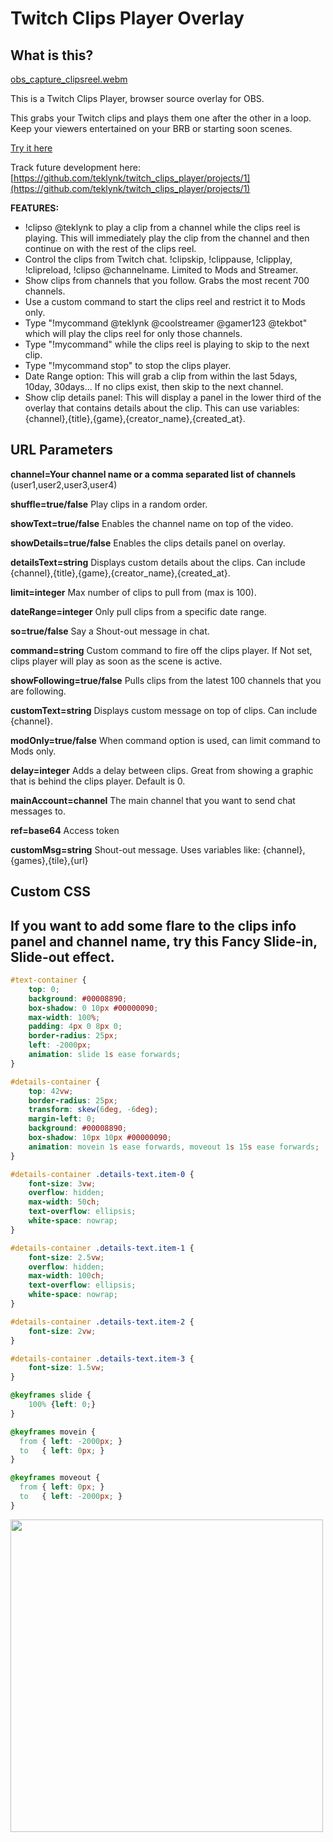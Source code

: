 # Twitch Clips Player Overlay

## What is this?

[obs_capture_clipsreel.webm](https://user-images.githubusercontent.com/4500737/225199595-d7a10be8-86dd-4669-9a86-280fb2b5907e.webm)


This is a Twitch Clips Player, browser source overlay for OBS. 

This grabs your Twitch clips and plays them one after the other in a loop. Keep your viewers entertained on your BRB or starting soon scenes. 

[Try it here](https://twitch-clips-player.pages.dev/)

Track future development here: [https://github.com/teklynk/twitch_clips_player/projects/1](https://github.com/teklynk/twitch_clips_player/projects/1)

**FEATURES:** 
- !clipso @teklynk to play a clip from a channel while the clips reel is playing. This will immediately play the clip from the channel and then continue on with the rest of the clips reel. 
- Control the clips from Twitch chat. !clipskip, !clippause, !clipplay, !clipreload, !clipso @channelname. Limited to Mods and Streamer.
- Show clips from channels that you follow. Grabs the most recent 700 channels.
- Use a custom command to start the clips reel and restrict it to Mods only.
- Type "!mycommand @teklynk @coolstreamer @gamer123 @tekbot" which will play the clips reel for only those channels. 
- Type "!mycommand" while the clips reel is playing to skip to the next clip. 
- Type "!mycommand stop" to stop the clips player.
- Date Range option: This will grab a clip from within the last 5days, 10day, 30days... If no clips exist, then skip to the next channel.
- Show clip details panel: This will display a panel in the lower third of the overlay that contains details about the clip. This can use variables:{channel},{title},{game},{creator_name},{created_at}.


## URL Parameters

**channel=Your channel name or a comma separated list of channels** (user1,user2,user3,user4)

**shuffle=true/false**  Play clips in a random order.

**showText=true/false**  Enables the channel name on top of the video.

**showDetails=true/false**  Enables the clips details panel on overlay.

**detailsText=string**  Displays custom details about the clips. Can include {channel},{title},{game},{creator_name},{created_at}.

**limit=integer**  Max number of clips to pull from (max is 100).

**dateRange=integer**  Only pull clips from a specific date range.

**so=true/false**  Say a Shout-out message in chat.

**command=string**  Custom command to fire off the clips player. If Not set, clips player will play as soon as the scene is active.

**showFollowing=true/false** Pulls clips from the latest 100 channels that you are following. 

**customText=string**  Displays custom message on top of clips. Can include {channel}.

**modOnly=true/false**  When command option is used, can limit command to Mods only.

**delay=integer**  Adds a delay between clips. Great from showing a graphic that is behind the clips player. Default is 0.

**mainAccount=channel**  The main channel that you want to send chat messages to.

**ref=base64**  Access token

**customMsg=string**  Shout-out message. Uses variables like: {channel},{games},{tile},{url}

## Custom CSS


## If you want to add some flare to the clips info panel and channel name, try this Fancy Slide-in, Slide-out effect.

```css
#text-container {
    top: 0;
    background: #00008890;
    box-shadow: 0 10px #00000090;
    max-width: 100%;
    padding: 4px 0 8px 0;
    border-radius: 25px;
    left: -2000px;
    animation: slide 1s ease forwards;
}

#details-container {
    top: 42vw;
    border-radius: 25px;
    transform: skew(6deg, -6deg);
    margin-left: 0;
    background: #00008890;
    box-shadow: 10px 10px #00000090;
    animation: movein 1s ease forwards, moveout 1s 15s ease forwards;
}

#details-container .details-text.item-0 {
    font-size: 3vw;
    overflow: hidden;
    max-width: 50ch;
    text-overflow: ellipsis;
    white-space: nowrap;
}

#details-container .details-text.item-1 {
    font-size: 2.5vw;
    overflow: hidden;
    max-width: 100ch;
    text-overflow: ellipsis;
    white-space: nowrap;
}

#details-container .details-text.item-2 {
    font-size: 2vw;
}

#details-container .details-text.item-3 {
    font-size: 1.5vw;
}

@keyframes slide {
    100% {left: 0;}
}

@keyframes movein {
  from { left: -2000px; }
  to   { left: 0px; }
}

@keyframes moveout {
  from { left: 0px; }
  to   { left: -2000px; }
}
```

<img src="https://raw.githubusercontent.com/teklynk/twitch_clips_player/main/Screenshot01.png" width="500" />
